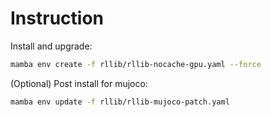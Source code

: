 # Instruction

Install and upgrade:
```bash
mamba env create -f rllib/rllib-nocache-gpu.yaml --force
```

(Optional) Post install for mujoco:
```bash
mamba env update -f rllib/rllib-mujoco-patch.yaml
```